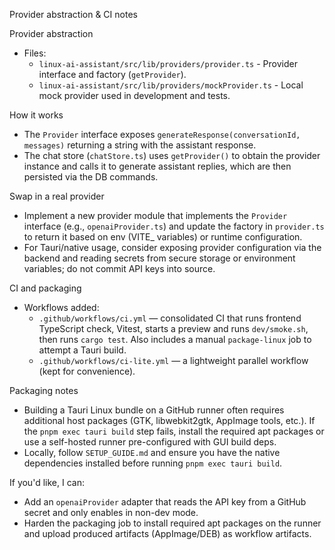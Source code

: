 Provider abstraction & CI notes

Provider abstraction

- Files:
  - `linux-ai-assistant/src/lib/providers/provider.ts` - Provider interface and factory (`getProvider`).
  - `linux-ai-assistant/src/lib/providers/mockProvider.ts` - Local mock provider used in development and tests.

How it works

- The `Provider` interface exposes `generateResponse(conversationId, messages)` returning a string with the assistant response.
- The chat store (`chatStore.ts`) uses `getProvider()` to obtain the provider instance and calls it to generate assistant replies, which are then persisted via the DB commands.

Swap in a real provider

- Implement a new provider module that implements the `Provider` interface (e.g., `openaiProvider.ts`) and update the factory in `provider.ts` to return it based on env (VITE\_ variables) or runtime configuration.
- For Tauri/native usage, consider exposing provider configuration via the backend and reading secrets from secure storage or environment variables; do not commit API keys into source.

CI and packaging

- Workflows added:
  - `.github/workflows/ci.yml` — consolidated CI that runs frontend TypeScript check, Vitest, starts a preview and runs `dev/smoke.sh`, then runs `cargo test`. Also includes a manual `package-linux` job to attempt a Tauri build.
  - `.github/workflows/ci-lite.yml` — a lightweight parallel workflow (kept for convenience).

Packaging notes

- Building a Tauri Linux bundle on a GitHub runner often requires additional host packages (GTK, libwebkit2gtk, AppImage tools, etc.). If the `pnpm exec tauri build` step fails, install the required apt packages or use a self-hosted runner pre-configured with GUI build deps.
- Locally, follow `SETUP_GUIDE.md` and ensure you have the native dependencies installed before running `pnpm exec tauri build`.

If you'd like, I can:

- Add an `openaiProvider` adapter that reads the API key from a GitHub secret and only enables in non-dev mode.
- Harden the packaging job to install required apt packages on the runner and upload produced artifacts (AppImage/DEB) as workflow artifacts.
